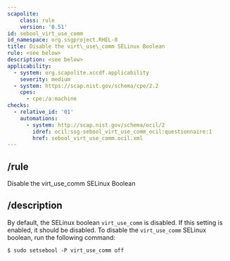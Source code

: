 ```yaml
---
scapolite:
    class: rule
    version: '0.51'
id: sebool_virt_use_comm
id_namespace: org.ssgproject.RHEL-8
title: Disable the virt\_use\_comm SELinux Boolean
rule: <see below>
description: <see below>
applicability:
  - system: org.scapolite.xccdf.applicability
    severity: medium
  - system: https://scap.nist.gov/schema/cpe/2.2
    cpes:
      - cpe:/a:machine
checks:
  - relative_id: '01'
    automations:
      - system: http://scap.nist.gov/schema/ocil/2
        idref: ocil:ssg-sebool_virt_use_comm_ocil:questionnaire:1
        href: sebool_virt_use_comm.ocil.xml
---
```



## /rule

Disable the virt\_use\_comm SELinux Boolean

## /description

By
default, the SELinux boolean `virt_use_comm` is disabled. If this
setting is enabled, it should be disabled. To disable the
`virt_use_comm` SELinux boolean, run the following command:

``` 
$ sudo setsebool -P virt_use_comm off
```
